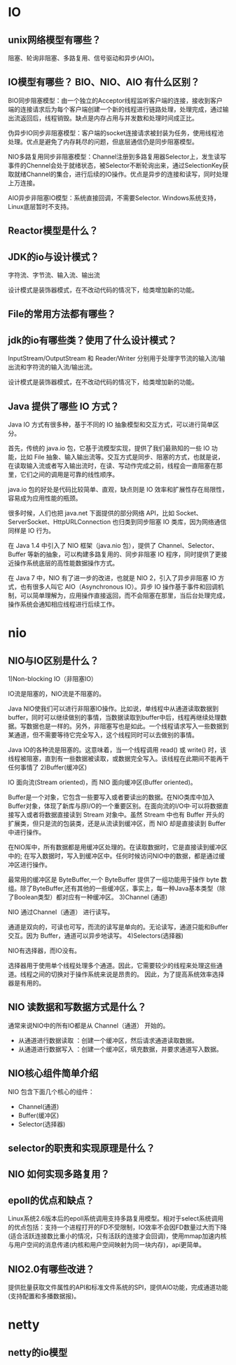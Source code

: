 # IO

## unix网络模型有哪些？
阻塞、轮询非阻塞、多路复用、信号驱动和异步(AIO)。

## IO模型有哪些？ BIO、NIO、AIO 有什么区别？

BIO同步阻塞模型：由一个独立的Acceptor线程监听客户端的连接，接收到客户端的连接请求后为每个客户端创建一个新的线程进行链路处理，处理完成，通过输出流返回后，线程销毁。缺点是内存占用与并发数和处理时间成正比。

伪异步IO同步非阻塞模型：客户端的socket连接请求被封装为任务，使用线程池处理。优点是避免了内存耗尽的问题，但底层通信仍是同步阻塞模型。

NIO多路复用同步非阻塞模型：Channel注册到多路复用器Selector上，发生读写事件的Chennel会处于就绪状态，被Selector不断轮询出来，通过SelectionKey获取就绪Channel的集合，进行后续的IO操作。优点是异步的连接和读写，同时处理上万连接。

AIO异步非阻塞IO模型：系统直接回调，不需要Selector. Windows系统支持，Linux底层暂时不支持。

## Reactor模型是什么？

## JDK的io与设计模式？

字符流、字节流、输入流、输出流

设计模式是装饰器模式，在不改动代码的情况下，给类增加新的功能。

## File的常用方法都有哪些？

## jdk的io有哪些类？使用了什么设计模式？

InputStream/OutputStream 和 Reader/Writer 分别用于处理字节流的输入流/输出流和字符流的输入流/输出流。

设计模式是装饰器模式，在不改动代码的情况下，给类增加新的功能。

## Java 提供了哪些 IO 方式？ 

Java IO 方式有很多种，基于不同的 IO 抽象模型和交互方式，可以进行简单区分。

首先，传统的 java.io 包，它基于流模型实现，提供了我们最熟知的一些 IO 功能，比如 File 抽象、输入输出流等。交互方式是同步、阻塞的方式，也就是说，在读取输入流或者写入输出流时，在读、写动作完成之前，线程会一直阻塞在那里，它们之间的调用是可靠的线性顺序。

java.io 包的好处是代码比较简单、直观，缺点则是 IO 效率和扩展性存在局限性，容易成为应用性能的瓶颈。

很多时候，人们也把 java.net 下面提供的部分网络 API，比如 Socket、ServerSocket、HttpURLConnection 也归类到同步阻塞 IO 类库，因为网络通信同样是 IO 行为。

在 Java 1.4 中引入了 NIO 框架（java.nio 包），提供了 Channel、Selector、Buffer 等新的抽象，可以构建多路复用的、同步非阻塞 IO 程序，同时提供了更接近操作系统底层的高性能数据操作方式。

在 Java 7 中，NIO 有了进一步的改进，也就是 NIO 2，引入了异步非阻塞 IO 方式，也有很多人叫它 AIO（Asynchronous IO）。异步 IO 操作基于事件和回调机制，可以简单理解为，应用操作直接返回，而不会阻塞在那里，当后台处理完成，操作系统会通知相应线程进行后续工作。

# nio

## NIO与IO区别是什么？

1)Non-blocking IO（非阻塞IO）

IO流是阻塞的，NIO流是不阻塞的。

Java NIO使我们可以进行非阻塞IO操作。比如说，单线程中从通道读取数据到buffer，同时可以继续做别的事情，当数据读取到buffer中后，线程再继续处理数据。写数据也是一样的。另外，非阻塞写也是如此。一个线程请求写入一些数据到某通道，但不需要等待它完全写入，这个线程同时可以去做别的事情。

Java IO的各种流是阻塞的。这意味着，当一个线程调用 read() 或 write() 时，该线程被阻塞，直到有一些数据被读取，或数据完全写入。该线程在此期间不能再干任何事情了
2)Buffer(缓冲区)

IO 面向流(Stream oriented)，而 NIO 面向缓冲区(Buffer oriented)。

Buffer是一个对象，它包含一些要写入或者要读出的数据。在NIO类库中加入Buffer对象，体现了新库与原I/O的一个重要区别。在面向流的I/O中·可以将数据直接写入或者将数据直接读到 Stream 对象中。虽然 Stream 中也有 Buffer 开头的扩展类，但只是流的包装类，还是从流读到缓冲区，而 NIO 却是直接读到 Buffer 中进行操作。

在NIO厍中，所有数据都是用缓冲区处理的。在读取数据时，它是直接读到缓冲区中的; 在写入数据时，写入到缓冲区中。任何时候访问NIO中的数据，都是通过缓冲区进行操作。

最常用的缓冲区是 ByteBuffer,一个 ByteBuffer 提供了一组功能用于操作 byte 数组。除了ByteBuffer,还有其他的一些缓冲区，事实上，每一种Java基本类型（除了Boolean类型）都对应有一种缓冲区。
3)Channel (通道)

NIO 通过Channel（通道） 进行读写。

通道是双向的，可读也可写，而流的读写是单向的。无论读写，通道只能和Buffer交互。因为 Buffer，通道可以异步地读写。
4)Selectors(选择器)

NIO有选择器，而IO没有。

选择器用于使用单个线程处理多个通道。因此，它需要较少的线程来处理这些通道。线程之间的切换对于操作系统来说是昂贵的。 因此，为了提高系统效率选择器是有用的。

## NIO 读数据和写数据方式是什么？

通常来说NIO中的所有IO都是从 Channel（通道） 开始的。

- 从通道进行数据读取 ：创建一个缓冲区，然后请求通道读取数据。
- 从通道进行数据写入 ：创建一个缓冲区，填充数据，并要求通道写入数据。

## NIO核心组件简单介绍

NIO 包含下面几个核心的组件：

- Channel(通道)
- Buffer(缓冲区)
- Selector(选择器)

## selector的职责和实现原理是什么？

## NIO 如何实现多路复用？

## epoll的优点和缺点？

Linux系统2.6版本后的epoll系统调用支持多路复用模型。相对于select系统调用的优点包括：支持一个进程打开的FD不受限制，IO效率不会因FD数量过大而下降(适合活跃连接数比重小的情况，只有活跃的连接才会回调)，使用mmap加速内核与用户空间的消息传递(内核和用户空间映射为同一块内存)，api更简单。

## NIO2.0有哪些改进？

提供批量获取文件属性的API和标准文件系统的SPI，提供AIO功能，完成通道功能(支持配置和多播数据报)。

# netty

## netty的io模型

